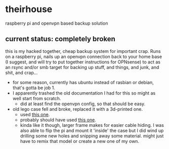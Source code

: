 # theirhouse
raspberry pi and openvpn based backup solution

## current status: completely broken

this is my hacked together, cheap backup system for important crap.  Runs on a raspberry pi, nails up an openvpn connection back to your home base (I suggest, and will try to put together instructions for OPNsense) to act as an rsync and/or smb target for backing up stuff, and things, and junk, and shit, and crap...

- for some reason, currently has ubuntu instead of rasbian or debian, that's gotta be job 1.
- I apparently trashed the old documentation I had for this so might as well start from scratch.
	- did at least find the openvpn config, so that should be easy.
- old lego case fell and broke, replaced it with a 3d-printed one.
    - used [this one](https://www.printables.com/model/336576-terrapi-extreme-duo-open-frame-case-for-raspberry-). 
    - probably should have used [this one](https://www.printables.com/model/355311-terrapi-evo-dual-ssd-case-for-raspberry-pi-3-4).
    - kinda like it though, larger frame makes for easier cable hiding.  I was also able to flip the pi and mount it 'inside' the case but I did wind up drilling some new holes and snipping away some material.  might just have to remix that model or create a new one of my own.